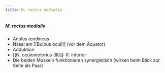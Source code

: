 ```yaml
---
title: M. rectus medialis
---
```

##### M. rectus medialis
*   Anulus tendineus
*   Nasal am [[Bulbus oculi]] (vor dem Äquator)
*   Adduktion
*   [[N. oculomotorius (III)]]: R. inferior
*   Die beiden Muskeln funktionieren synergistisch (wirken beim Blick zur Seite als Paar)